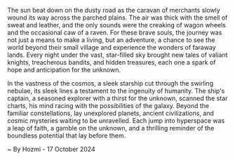 
The sun beat down on the dusty road as the caravan of merchants slowly wound its way across the parched plains. The air was thick with the smell of sweat and leather, and the only sounds were the creaking of wagon wheels and the occasional caw of a raven. For these brave souls, the journey was not just a means to make a living, but an adventure, a chance to see the world beyond their small village and experience the wonders of faraway lands. Every night under the vast, star-filled sky brought new tales of valiant knights, treacherous bandits, and hidden treasures, each one a spark of hope and anticipation for the unknown.

In the vastness of the cosmos, a sleek starship cut through the swirling nebulae, its sleek lines a testament to the ingenuity of humanity. The ship's captain, a seasoned explorer with a thirst for the unknown, scanned the star charts, his mind racing with the possibilities of the galaxy. Beyond the familiar constellations, lay unexplored planets, ancient civilizations, and cosmic mysteries waiting to be unravelled. Each jump into hyperspace was a leap of faith, a gamble on the unknown, and a thrilling reminder of the boundless potential that lay before them. 

~ By Hozmi - 17 October 2024
